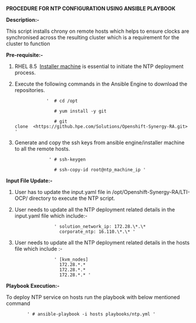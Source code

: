 **PROCEDURE FOR NTP CONFIGURATION USING ANSIBLE PLAYBOOK**

**Description:-**

This script installs chrony on remote hosts which helps to ensure clocks are synchronised across the resulting cluster which is a requirement for the cluster to function

**Pre-requisite:-**

1. RHEL 8.5  [Installer machine](https://github.hpe.com/Solutions/Openshift-Synergy-RA/blob/LTI-OCP-4.10/LTI-OCP/Readme.md "https://github.hpe.com/Solutions/Openshift-Synergy-RA/blob/LTI-OCP-4.10/LTI-OCP/Readme.md") is essential to initiate the NTP deployment process.
2. Execute the following commands in the Ansible Engine to download the repositories.

                   '  # cd /opt

                      # yum install -y git

                      # git clone  <https://github.hpe.com/Solutions/Openshift-Synergy-RA.git> '

3. Generate and copy the ssh keys from ansible engine/installer machine to all the remote hosts.

                    ' # ssh-keygen 

                      # ssh-copy-id root@ntp_machine_ip '


**Input File Update:-**

1. User has to update the input.yaml file in /opt/Openshift-Synergy-RA/LTI-OCP/ directory to  execute the NTP script.
2. User needs to update all the NTP deployment related details in the input.yaml file which include:-
                      
                      ' solution_network_ip: 172.28.\*.\* 
                        corporate_ntp: 16.110.\*.\* ' 

3. User needs to update all the NTP deployment related details in the hosts file which include :-
                     
                      ' [kvm_nodes]
                        172.28.*.*
                        172.28.*.*
                        172.28.*.* '

**Playbook Execution:-**

To deploy NTP service on hosts run the playbook with below mentioned command                   

            ' # ansible-playbook -i hosts playbooks/ntp.yml '